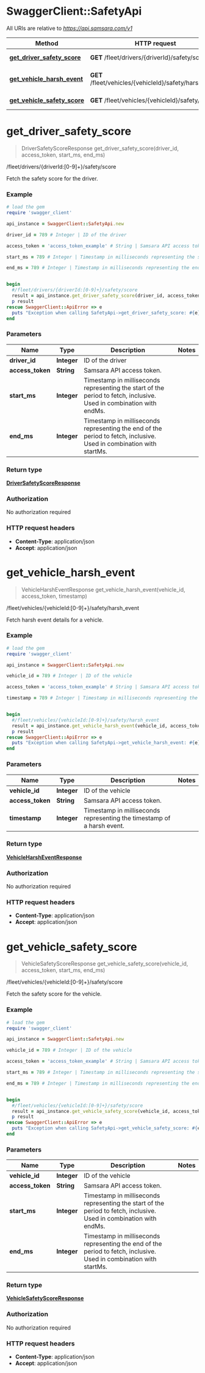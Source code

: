 # SwaggerClient::SafetyApi

All URIs are relative to *https://api.samsara.com/v1*

Method | HTTP request | Description
------------- | ------------- | -------------
[**get_driver_safety_score**](SafetyApi.md#get_driver_safety_score) | **GET** /fleet/drivers/{driverId}/safety/score | /fleet/drivers/{driverId:[0-9]+}/safety/score
[**get_vehicle_harsh_event**](SafetyApi.md#get_vehicle_harsh_event) | **GET** /fleet/vehicles/{vehicleId}/safety/harsh_event | /fleet/vehicles/{vehicleId:[0-9]+}/safety/harsh_event
[**get_vehicle_safety_score**](SafetyApi.md#get_vehicle_safety_score) | **GET** /fleet/vehicles/{vehicleId}/safety/score | /fleet/vehicles/{vehicleId:[0-9]+}/safety/score


# **get_driver_safety_score**
> DriverSafetyScoreResponse get_driver_safety_score(driver_id, access_token, start_ms, end_ms)

/fleet/drivers/{driverId:[0-9]+}/safety/score

Fetch the safety score for the driver.

### Example
```ruby
# load the gem
require 'swagger_client'

api_instance = SwaggerClient::SafetyApi.new

driver_id = 789 # Integer | ID of the driver

access_token = 'access_token_example' # String | Samsara API access token.

start_ms = 789 # Integer | Timestamp in milliseconds representing the start of the period to fetch, inclusive. Used in combination with endMs.

end_ms = 789 # Integer | Timestamp in milliseconds representing the end of the period to fetch, inclusive. Used in combination with startMs.


begin
  #/fleet/drivers/{driverId:[0-9]+}/safety/score
  result = api_instance.get_driver_safety_score(driver_id, access_token, start_ms, end_ms)
  p result
rescue SwaggerClient::ApiError => e
  puts "Exception when calling SafetyApi->get_driver_safety_score: #{e}"
end
```

### Parameters

Name | Type | Description  | Notes
------------- | ------------- | ------------- | -------------
 **driver_id** | **Integer**| ID of the driver | 
 **access_token** | **String**| Samsara API access token. | 
 **start_ms** | **Integer**| Timestamp in milliseconds representing the start of the period to fetch, inclusive. Used in combination with endMs. | 
 **end_ms** | **Integer**| Timestamp in milliseconds representing the end of the period to fetch, inclusive. Used in combination with startMs. | 

### Return type

[**DriverSafetyScoreResponse**](DriverSafetyScoreResponse.md)

### Authorization

No authorization required

### HTTP request headers

 - **Content-Type**: application/json
 - **Accept**: application/json



# **get_vehicle_harsh_event**
> VehicleHarshEventResponse get_vehicle_harsh_event(vehicle_id, access_token, timestamp)

/fleet/vehicles/{vehicleId:[0-9]+}/safety/harsh_event

Fetch harsh event details for a vehicle.

### Example
```ruby
# load the gem
require 'swagger_client'

api_instance = SwaggerClient::SafetyApi.new

vehicle_id = 789 # Integer | ID of the vehicle

access_token = 'access_token_example' # String | Samsara API access token.

timestamp = 789 # Integer | Timestamp in milliseconds representing the timestamp of a harsh event.


begin
  #/fleet/vehicles/{vehicleId:[0-9]+}/safety/harsh_event
  result = api_instance.get_vehicle_harsh_event(vehicle_id, access_token, timestamp)
  p result
rescue SwaggerClient::ApiError => e
  puts "Exception when calling SafetyApi->get_vehicle_harsh_event: #{e}"
end
```

### Parameters

Name | Type | Description  | Notes
------------- | ------------- | ------------- | -------------
 **vehicle_id** | **Integer**| ID of the vehicle | 
 **access_token** | **String**| Samsara API access token. | 
 **timestamp** | **Integer**| Timestamp in milliseconds representing the timestamp of a harsh event. | 

### Return type

[**VehicleHarshEventResponse**](VehicleHarshEventResponse.md)

### Authorization

No authorization required

### HTTP request headers

 - **Content-Type**: application/json
 - **Accept**: application/json



# **get_vehicle_safety_score**
> VehicleSafetyScoreResponse get_vehicle_safety_score(vehicle_id, access_token, start_ms, end_ms)

/fleet/vehicles/{vehicleId:[0-9]+}/safety/score

Fetch the safety score for the vehicle.

### Example
```ruby
# load the gem
require 'swagger_client'

api_instance = SwaggerClient::SafetyApi.new

vehicle_id = 789 # Integer | ID of the vehicle

access_token = 'access_token_example' # String | Samsara API access token.

start_ms = 789 # Integer | Timestamp in milliseconds representing the start of the period to fetch, inclusive. Used in combination with endMs.

end_ms = 789 # Integer | Timestamp in milliseconds representing the end of the period to fetch, inclusive. Used in combination with startMs.


begin
  #/fleet/vehicles/{vehicleId:[0-9]+}/safety/score
  result = api_instance.get_vehicle_safety_score(vehicle_id, access_token, start_ms, end_ms)
  p result
rescue SwaggerClient::ApiError => e
  puts "Exception when calling SafetyApi->get_vehicle_safety_score: #{e}"
end
```

### Parameters

Name | Type | Description  | Notes
------------- | ------------- | ------------- | -------------
 **vehicle_id** | **Integer**| ID of the vehicle | 
 **access_token** | **String**| Samsara API access token. | 
 **start_ms** | **Integer**| Timestamp in milliseconds representing the start of the period to fetch, inclusive. Used in combination with endMs. | 
 **end_ms** | **Integer**| Timestamp in milliseconds representing the end of the period to fetch, inclusive. Used in combination with startMs. | 

### Return type

[**VehicleSafetyScoreResponse**](VehicleSafetyScoreResponse.md)

### Authorization

No authorization required

### HTTP request headers

 - **Content-Type**: application/json
 - **Accept**: application/json



